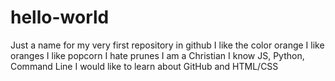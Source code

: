 # hello-world
Just a name for my very first repository in github
I like the color orange
I like oranges
I like popcorn
I hate prunes
I am a Christian
I know JS, Python, Command Line
I would like to learn about GitHub and HTML/CSS
